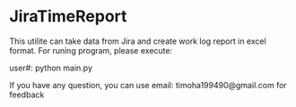 # JiraTimeReport
This utilite can take data from Jira and create work log report in excel format. For runing program, please execute:
<p>user#: python main.py</p>
If you have any question, you can use email: timoha199490@gmail.com for feedback

